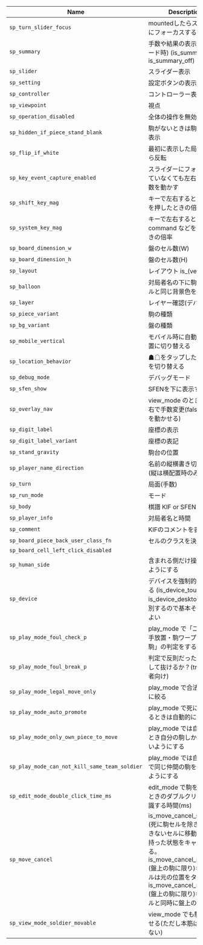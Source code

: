 | Name                                          | Description                                                                                                                                                                                                                                        | Default                         |                        |
|-----------------------------------------------|----------------------------------------------------------------------------------------------------------------------------------------------------------------------------------------------------------------------------------------------------|---------------------------------|------------------------|
| `sp_turn_slider_focus`                        | mountedしたらスライダーにフォーカスする？                                                                                                                                                                                                          | "is_turn_slider_focus_on"       |                        |
| `sp_summary`                                  | 手数や結果の表示(再生モード時) (is_summary_on is_summary_off)                                                                                                                                                                                      | "is_summary_off"                |                        |
| `sp_slider`                                   | スライダー表示                                                                                                                                                                                                                                     | "is_slider_off"                 |                        |
| `sp_setting`                                  | 設定ボタンの表示                                                                                                                                                                                                                                   | "is_setting_off"                |                        |
| `sp_controller`                               | コントローラー表示                                                                                                                                                                                                                                 | "is_controller_off"             |                        |
| `sp_viewpoint`                                | 視点                                                                                                                                                                                                                                               | "black"                         |                        |
| `sp_operation_disabled`                              | 全体の操作を無効化                                                                                                                                                                                                                                 | false                           |                        |
| `sp_hidden_if_piece_stand_blank`              | 駒がないときは駒台側を非表示                                                                                                                                                                                                                       | false                           |                        |
| `sp_flip_if_white`                            | 最初に表示した局面が△なら反転                                                                                                                                                                                                                     | false                           |                        |
| `sp_key_event_capture_enabled`                | スライダーにフォーカスしていなくても左右キーで手数を動かす                                                                                                                                                                                         | false                           |                        |
| `sp_shift_key_mag`                            | キーで左右するとき shift を押したときの倍率                                                                                                                                                                                                        | 10                              |                        |
| `sp_system_key_mag`                           | キーで左右するとき command などを押したときの倍率                                                                                                                                                                                                  | 50                              |                        |
| `sp_board_dimension_w`                        | 盤のセル数(W)                                                                                                                                                                                                                                      | 9                               |                        |
| `sp_board_dimension_h`                        | 盤のセル数(H)                                                                                                                                                                                                                                      | 9                               |                        |
| `sp_layout`                                   | レイアウト is_(vertical\                                                                                                                                                                                                                           | horizontal)                     | "is_layout_horizontal" |
| `sp_balloon`                                  | 対局者名の下に駒数スタイルと同じ背景色を置く                                                                                                                                                                                                       | "is_balloon_on"                 |                        |
| `sp_layer`                                    | レイヤー確認(デバッグ用)                                                                                                                                                                                                                           | "is_layer_off"                  |                        |
| `sp_piece_variant`                               | 駒の種類                                                                                                                                                                                                                                           | "is_piece_variant_a"               |                        |
| `sp_bg_variant`                               | 盤の種類                                                                                                                                                                                                                                           | "is_bg_variant_none"            |                        |
| `sp_mobile_vertical`                          | モバイル時に自動的に縦配置に切り替える                                                                                                                                                                                                             | "is_mobile_vertical_on"         |                        |
| `sp_location_behavior`                        | ☗☖をタップしたとき視点を切り替える                                                                                                                                                                                                                 | "is_location_flip_on"           |                        |
| `sp_debug_mode`                               | デバッグモード                                                                                                                                                                                                                                     | "is_debug_mode_off"             |                        |
| `sp_sfen_show`                                | SFENを下に表示する                                                                                                                                                                                                                                 | "is_sfen_show_off"              |                        |
| `sp_overlay_nav`                              | view_mode のとき盤の左右で手数変更(falseなら駒を動かせる)                                                                                                                                                                                          | "is_overlay_nav_off"            |                        |
| `sp_digit_label`                              | 座標の表示                                                                                                                                                                                                                                         | "is_digit_label_off"            |                        |
| `sp_digit_label_variant`                      | 座標の表記                                                                                                                                                                                                                                         | "is_digit_label_variant_kanji"  |                        |
| `sp_stand_gravity`                            | 駒台の位置                                                                                                                                                                                                                                         | "is_stand_gravity_bottom"       |                        |
| `sp_player_name_direction`                          | 名前の縦横書き切り替え(縦は横配置時のみ有効)                                                                                                                                                                                                       | "is_player_name_direction_horizontal" |                        |
| `sp_turn`                                     | 局面(手数)                                                                                                                                                                                                                                         | -1                              |                        |
| `sp_run_mode`                                 | モード                                                                                                                                                                                                                                             | "view_mode"                     |                        |
| `sp_body`                                     | 棋譜 KIF or SFEN                                                                                                                                                                                                                                   | null                            |                        |
| `sp_player_info`                              | 対局者名と時間                                                                                                                                                                                                                                     | null                            |                        |
| `sp_comment`                                  | KIFのコメントを表示する                                                                                                                                                                                                                            | "is_comment_on"                 |                        |
| `sp_board_piece_back_user_class_fn`           | セルのクラスを決める処理                                                                                                                                                                                                                           | null                            |                        |
| `sp_board_cell_left_click_disabled`           |                                                                                                                                                                                                                                                    |                                 |                        |
| `sp_human_side`                               | 含まれる側だけ操作できるようにする                                                                                                                                                                                                                 | "both"                          |                        |
| `sp_device`                                   | デバイスを強制的に指定する (is_device_touch is_device_desktop) 自動判別するので基本そのままでよい                                                                                                                                                  | null                            |                        |
| `sp_play_mode_foul_check_p`                   | play_mode で「二歩・王手放置・駒ワープ・死に駒」の判定をするか？                                                                                                                                                                                   | true                            |                        |
| `sp_play_mode_foul_break_p`                   | 判定で反則だったら emit して抜けるか？(true: 初心者向け)                                                                                                                                                                                           | false                           |                        |
| `sp_play_mode_legal_move_only`                | play_mode で合法手のみに絞る                                                                                                                                                                                                                       | true                            |                        |
| `sp_play_mode_auto_promote`                   | play_mode で死に駒になるときは自動的に成る                                                                                                                                                                                                         | true                            |                        |
| `sp_play_mode_only_own_piece_to_move`         | play_mode では自分手番とき自分の駒しか動かせないようにする                                                                                                                                                                                         | true                            |                        |
| `sp_play_mode_can_not_kill_same_team_soldier` | play_mode では自分の駒で同じ仲間の駒を取れないようにする                                                                                                                                                                                           | true                            |                        |
| `sp_edit_mode_double_click_time_ms`           | edit_mode で駒を反転するときのダブルクリックと認識する時間(ms)                                                                                                                                                                                     | 350                             |                        |
| `sp_move_cancel`                              | is_move_cancel_standard: (死に駒セルを除き)移動できないセルに移動したとき持った状態をキャンセルする。is_move_cancel_reality: (盤上の駒に限り)キャンセルは元の位置をタップ。is_move_cancel_rehold: (盤上の駒に限り)キャンセルと同時に盤上の駒を持つ | "is_move_cancel_standard"       |                        |
| `sp_view_mode_soldier_movable`                | view_mode でも駒を動かせる(ただし本筋は破壊しない)                                                                                                                                                                                                 | true                            |                        |
